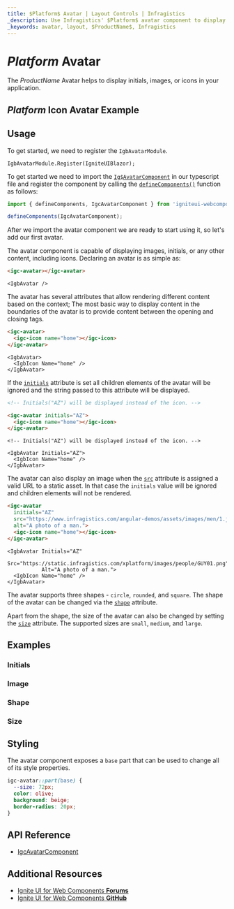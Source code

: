 ```yaml
---
title: $Platform$ Avatar | Layout Controls | Infragistics
_description: Use Infragistics' $Platform$ avatar component to display an image, icon, or initials.
_keywords: avatar, layout, $ProductName$, Infragistics
---
```


# $Platform$ Avatar

The $ProductName$ Avatar helps to display initials, images, or icons in your application.

<div class="divider"></div>

## $Platform$ Icon Avatar Example

<code-view style="height: 80px"
           data-demos-base-url="{environment:dvDemosBaseUrl}"
           iframe-src="{environment:dvDemosBaseUrl}/layouts/avatar-icon"
           alt="$Platform$ Avatar Example"
           github-src="layouts/avatar/icon">
</code-view>

<div class="divider--half"></div>

## Usage

<!-- Blazor -->

To get started, we need to register the `IgbAvatarModule`.

```razor
IgbAvatarModule.Register(IgniteUIBlazor);
```

<!-- end: Blazor -->

<!-- WebComponents -->

To get started we need to import the [`Ig$AvatarComponent`]({environment:wcApiUrl}/classes/IgcAvatarComponent.html) in our typescript file and register the component by calling the [`defineComponents()`]({environment:wcApiUrl}/index.html#defineComponents) function as follows:

```ts
import { defineComponents, IgcAvatarComponent } from 'igniteui-webcomponents';

defineComponents(IgcAvatarComponent);
```

<!-- end: WebComponents -->

After we import the avatar component we are ready to start using it, so let's add our first avatar.

The avatar component is capable of displaying images, initials, or any other content, including icons.
Declaring an avatar is as simple as:

```html
<igc-avatar></igc-avatar>
```

```razor
<IgbAvatar />
```

The avatar has several attributes that allow rendering different content based on the context; The most basic way to display content in the boundaries of the avatar is to provide content between the opening and closing tags.

```html
<igc-avatar>
  <igc-icon name="home"></igc-icon>
</igc-avatar>
```

```razor
<IgbAvatar>
  <IgbIcon Name="home" />
</IgbAvatar>
```

If the [`initials`]({environment:wcApiUrl}/classes/IgcAvatarComponent.html#initials) attribute is set all children elements of the avatar will be ignored and the string passed to this attribute will be displayed.


```html
<!-- Initials("AZ") will be displayed instead of the icon. -->

<igc-avatar initials="AZ">
  <igc-icon name="home"></igc-icon>
</igc-avatar>
```

```razor
<!-- Initials("AZ") will be displayed instead of the icon. -->

<IgbAvatar Initials="AZ">
  <IgbIcon Name="home" />
</IgbAvatar>
```

The avatar can also display an image when the [`src`]({environment:wcApiUrl}/classes/IgcAvatarComponent.html#src) attribute is assigned a valid URL to a static asset. In that case the `initials` value will be ignored and children elements will not be rendered.

```html
<igc-avatar
  initials="AZ"
  src="https://www.infragistics.com/angular-demos/assets/images/men/1.jpg"
  alt="A photo of a man.">
  <igc-icon name="home"></igc-icon>
</igc-avatar>
```

```razor
<IgbAvatar Initials="AZ"
           Src="https://static.infragistics.com/xplatform/images/people/GUY01.png"
           Alt="A photo of a man.">
  <IgbIcon Name="home" />
</IgbAvatar>
```

The avatar supports three shapes - `circle`, `rounded`, and `square`. The shape of the avatar can be changed via the [`shape`]({environment:wcApiUrl}/classes/IgcAvatarComponent.html#shape) attribute.

Apart from the shape, the size of the avatar can also be changed by setting the [`size`]({environment:wcApiUrl}/classes/IgcAvatarComponent.html#size) attribute. The supported sizes are `small`, `medium`, and `large`.

## Examples

### Initials

<code-view style="height: 80px"
           data-demos-base-url="{environment:dvDemosBaseUrl}"
           iframe-src="{environment:dvDemosBaseUrl}/layouts/avatar-initials"
           alt="$Platform$ Avatar Example"
           github-src="layouts/avatar/initials">
</code-view>

### Image

<code-view style="height: 80px"
           data-demos-base-url="{environment:dvDemosBaseUrl}"
           iframe-src="{environment:dvDemosBaseUrl}/layouts/avatar-image"
           alt="$Platform$ Avatar Example"
           github-src="layouts/avatar/image">
</code-view>

### Shape

<code-view style="height: 80px"
           data-demos-base-url="{environment:dvDemosBaseUrl}"
           iframe-src="{environment:dvDemosBaseUrl}/layouts/avatar-shape"
           alt="$Platform$ Avatar Example"
           github-src="layouts/avatar/shape">
</code-view>

### Size

<code-view style="height: 130px"
           data-demos-base-url="{environment:dvDemosBaseUrl}"
           iframe-src="{environment:dvDemosBaseUrl}/layouts/avatar-size"
           alt="$Platform$ Avatar Example"
           github-src="layouts/avatar/size">
</code-view>

## Styling

The avatar component exposes a `base` part that can be used to change all of its style properties.

```css
igc-avatar::part(base) {
  --size: 72px;
  color: olive;
  background: beige;
  border-radius: 20px;
}
```

## API Reference

* [IgcAvatarComponent]({environment:wcApiUrl}/classes/IgcAvatarComponent.html)


## Additional Resources

<div class="divider--half"></div>

* [Ignite UI for Web Components **Forums**](https://www.infragistics.com/community/forums/f/ignite-ui-for-web-components)
* [Ignite UI for Web Components **GitHub**](https://github.com/IgniteUI/igniteui-webcomponents)
